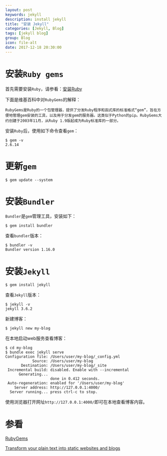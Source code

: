 ```yaml
---
layout: post
keywords: jekyll
description: install jekyll
title: "安装 Jekyll"
categories: [Jekyll, Blog]
tags: [jekyll blog]
group: Blog
icon: file-alt
date: 2017-12-18 20:30:00
---
```

# 安装`Ruby gems`

首先需要安装`Ruby`，请参看：[安装Ruby](http://daemon369.github.io/ruby/2017/12/14/01-install-ruby)

下面是维基百科中对`RubyGems`的解释：

```
RubyGems是Ruby的一个包管理器，提供了分发Ruby程序和函式库的标准格式“gem”，旨在方便地管理gem安装的工具，以及用于分发gem的服务器。这类似于Python的pip。RubyGems大约创建于2003年11月，从Ruby 1.9版起成为Ruby标准库的一部分。
```

<!--excerpt-->

安装`Ruby`后，使用如下命令查看`gem`：

    $ gem -v
    2.6.14

# 更新`gem`

    $ gem update --system

# 安装`Bundler`

`Bundler`是`gem`管理工具，安装如下：

    $ gem install bundler

查看`bundler`版本：

    $ bundler -v
    Bundler version 1.16.0

# 安装`Jekyll`

    $ gem install jekyll

查看`Jekyll`版本：

    $ jekyll -v
    jekyll 3.6.2

新建博客：

    $ jekyll new my-blog

在本地启动web服务查看博客：

    $ cd my-blog
    $ bundle exec jekyll serve
    Configuration file: /Users/user/my-blog/_config.yml
                Source: /Users/user/my-blog
           Destination: /Users/user/my-blog/_site
     Incremental build: disabled. Enable with --incremental
          Generating...
                        done in 0.412 seconds.
     Auto-regeneration: enabled for '/Users/user/my-blog'
        Server address: http://127.0.0.1:4000/
      Server running... press ctrl-c to stop.

使用浏览器打开网址`http://127.0.0.1:4000/`即可在本地查看博客内容。

# 参看

[RubyGems](https://zh.wikipedia.org/wiki/RubyGems)

[Transform your plain text into static websites and blogs](https://jekyllrb.com/)
